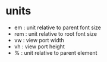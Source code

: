 # units 
- em : unit relative to parent font size 
- rem : unit relative to root font size 
- vw : view port width 
- vh : view port height
- % : unit relative to parent element 